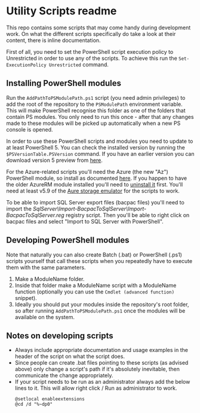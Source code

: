 # Utility Scripts readme



This repo contains some scripts that may come handy during development work. On what the different scripts specifically do take a look at their content, there is inline documentation.

First of all, you need to set the PowerShell script execution policy to Unrestricted in order to use any of the scripts. To achieve this run the `Set-ExecutionPolicy Unrestricted` command.


## Installing PowerShell modules

Run the `AddPathToPSModulePath.ps1` script (you need admin privileges) to add the root of the repository to the `PSModulePath` environment variable. This will make PowerShell recognise this folder as one of the folders that contain PS modules. You only need to run this once - after that any changes made to these modules will be picked up automatically when a new PS console is opened.

In order to use these PowerShell scripts and modules you need to update to at least PowerShell 5. You can check the installed version by running the `$PSVersionTable.PSVersion` command. If you have an earlier version you can download version 5 preview from [here](https://www.microsoft.com/en-us/download/details.aspx?id=48729).

For the Azure-related scripts you'll need the Azure (the new "Az") PowerShell module, so install as documented [here](https://docs.microsoft.com/en-us/powershell/azure/install-az-ps). If you happen to have the older AzureRM module installed you'll need to [uninstall it](https://docs.microsoft.com/en-us/powershell/azure/uninstall-az-ps?view=azps-2.2.0#uninstall-the-azurerm-module) first. You'll need at least v5.9 of the [Aure storage emulator](https://docs.microsoft.com/en-us/azure/storage/common/storage-use-emulator) for the scripts to work.

To be able to import SQL Server export files (bacpac files) you'll need to import the *SqlServer\Import-BacpacToSqlServer\Import-BacpacToSqlServer.reg* registry script. Then you'll be able to right click on bacpac files and select "Import to SQL Server with PowerShell".


## Developing PowerShell modules

Note that naturally you can also create Batch (.bat) or PowerShell (.ps1) scripts yourself that call these scripts when you repeatedly have to execute them with the same parameters.

1. Make a ModuleName folder.
2. Inside that folder make a ModuleName script with a ModuleName function (optionally you can use the `Cmdlet (advanced function)` snippet).
4. Ideally you should put your modules inside the repository's root folder, so after running `AddPathToPSModulePath.ps1` once the modules will be available on the system.


## Notes on developing scripts

- Always include appropriate documentation and usage examples in the header of the script on what the script does.
- Since people can create .bat files pointing to these scripts (as advised above) only change a script's path if it's absolutely inevitable, then communicate the change appropriately.
- If your script needs to be run as an administrator always add the below lines to it. This will allow right click / Run as administrator to work.
    ```
    @setlocal enableextensions
    @cd /d "%~dp0"
    ```
